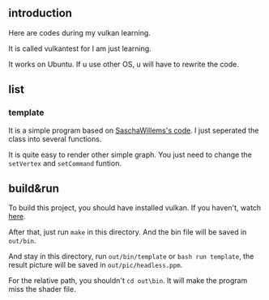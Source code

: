## introduction

Here are codes during my vulkan learning.

It is called vulkantest for I am just learning.

It works on Ubuntu. If u use other OS, u will have to rewrite the code.

## list

### template

It is a simple program based on [SaschaWillems's code](https://github.com/SaschaWillems/Vulkan/tree/master/examples/renderheadless). I just seperated the class into several functions.

It is quite easy to render other simple graph. You just need to change the `setVertex` and `setCommand` funtion.

## build&run

To build this project, you should have installed vulkan. If you haven't, watch [here](https://vulkan.lunarg.com/sdk/home).

After that, just run `make` in this directory. And the bin file will be saved in `out/bin`.

And stay in this directory, run     `out/bin/template` or `bash run template`, the result picture will be saved in `out/pic/headless.ppm`.

For the relative path, you shouldn't `cd out\bin`. It will make the program miss the shader file.